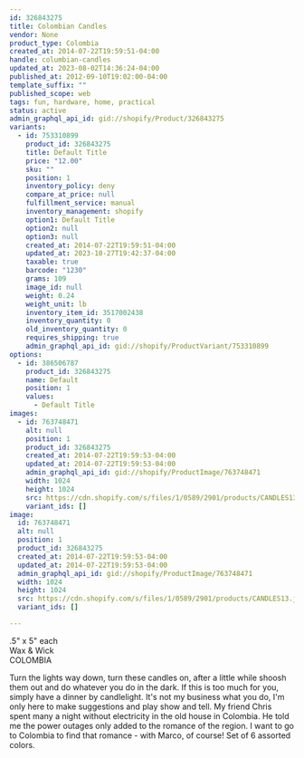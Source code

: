 ```yaml
---
id: 326843275
title: Colombian Candles
vendor: None
product_type: Colombia
created_at: 2014-07-22T19:59:51-04:00
handle: columbian-candles
updated_at: 2023-08-02T14:36:24-04:00
published_at: 2012-09-10T19:02:00-04:00
template_suffix: ""
published_scope: web
tags: fun, hardware, home, practical
status: active
admin_graphql_api_id: gid://shopify/Product/326843275
variants:
  - id: 753310899
    product_id: 326843275
    title: Default Title
    price: "12.00"
    sku: ""
    position: 1
    inventory_policy: deny
    compare_at_price: null
    fulfillment_service: manual
    inventory_management: shopify
    option1: Default Title
    option2: null
    option3: null
    created_at: 2014-07-22T19:59:51-04:00
    updated_at: 2023-10-27T19:42:37-04:00
    taxable: true
    barcode: "1230"
    grams: 109
    image_id: null
    weight: 0.24
    weight_unit: lb
    inventory_item_id: 3517002438
    inventory_quantity: 0
    old_inventory_quantity: 0
    requires_shipping: true
    admin_graphql_api_id: gid://shopify/ProductVariant/753310899
options:
  - id: 386506787
    product_id: 326843275
    name: Default
    position: 1
    values:
      - Default Title
images:
  - id: 763748471
    alt: null
    position: 1
    product_id: 326843275
    created_at: 2014-07-22T19:59:53-04:00
    updated_at: 2014-07-22T19:59:53-04:00
    admin_graphql_api_id: gid://shopify/ProductImage/763748471
    width: 1024
    height: 1024
    src: https://cdn.shopify.com/s/files/1/0589/2901/products/CANDLES13.jpeg?v=1406073593
    variant_ids: []
image:
  id: 763748471
  alt: null
  position: 1
  product_id: 326843275
  created_at: 2014-07-22T19:59:53-04:00
  updated_at: 2014-07-22T19:59:53-04:00
  admin_graphql_api_id: gid://shopify/ProductImage/763748471
  width: 1024
  height: 1024
  src: https://cdn.shopify.com/s/files/1/0589/2901/products/CANDLES13.jpeg?v=1406073593
  variant_ids: []

---
```


.5" x 5" each  
Wax & Wick  
COLOMBIA

Turn the lights way down, turn these candles on, after a little while shoosh them out and do whatever you do in the dark. If this is too much for you, simply have a dinner by candlelight. It's not my business what you do, I'm only here to make suggestions and play show and tell. My friend Chris spent many a night without electricity in the old house in Colombia. He told me the power outages only added to the romance of the region. I want to go to Colombia to find that romance - with Marco, of course! Set of 6 assorted colors.